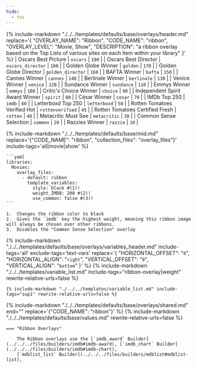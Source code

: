 ```yaml
---
hide:
  - toc
---
```

{%
    include-markdown "./../../templates/defaults/base/overlays/header.md"
    replace='{
        "OVERLAY_NAME": "Ribbon", 
        "CODE_NAME": "ribbon",
        "OVERLAY_LEVEL": "Movie, Show",
        "DESCRIPTION": "a ribbon overlay based on the Top Lists of various sites on each item within your library"
    }'
%}
| Oscars Best Picture             | `oscars`          | `190`  |
| Oscars Best Director            | `oscars_director` | `180`  |
| Golden Globe Winner             | `golden`          | `170`  |
| Golden Globe Director           | `golden_director` | `160`  |
| BAFTA Winner                    | `bafta`           | `150`  |
| Cannes Winner                   | `cannes`          | `140`  |
| Berlinale Winner                | `berlinale`       | `130`  |
| Venice Winner                   | `venice`          | `120`  |
| Sundance Winner                 | `sundance`        | `110`  |
| Emmys Winner                    | `emmys`           | `100`  |
| Critic's Choice Winner          | `choice`          | `90`   |
| Independent Spirit Award Winner | `spirit`          | `80`   |
| César Winner                    | `cesar`           | `70`   |
| IMDb Top 250                    | `imdb`            | `60`   |
| Letterboxd Top 250              | `letterboxd`      | `50`   |
| Rotten Tomatoes Verified Hot    | `rottenverified`  | `45`   |
| Rotten Tomatoes Certified Fresh | `rotten`          | `40`   |
| Metacritic Must See             | `metacritic`      | `30`   |
| Common Sense Selection          | `common`          | `20`   |
| Razzies Winner                  | `razzie`          | `10`   |

{% 
    include-markdown "./../../templates/defaults/base/mid.md" 
    replace='{"CODE_NAME": "ribbon", "collection_files": "overlay_files"}' 
    include-tags='all|movie|show' 
%}

    ```yaml
    libraries:
      Movies:
        overlay_files:
          - default: ribbon
            template_variables:
              style: black #(1)!
              weight_IMDB: 200 #(2)!
              use_common: false #(3)!
    ```

    1.  Changes the ribbon color to black
    2.  Gives the `imdb` key the highest weight, meaning this ribbon image will always be chosen over other ribbons.
    3.  Disables the "Common Sense Selection" overlay

{% 
    include-markdown "./../../templates/defaults/base/overlays/variables_header.md"
    include-tags='all'
    exclude-tags='text-vars'
    replace='{
        "HORIZONTAL_OFFSET": "`0`",
        "HORIZONTAL_ALIGN": "`right`",
        "VERTICAL_OFFSET": "`0`",
        "VERTICAL_ALIGN": "`bottom`"
    }'
%}
    {%
        include-markdown "./../../templates/variable_list.md"
        include-tags="ribbon-overlay|weight"
        rewrite-relative-urls=false
    %}

    {% include-markdown "./../../templates/variable_list.md" include-tags="sup1" rewrite-relative-urls=false %}

{% include-markdown "./../../templates/defaults/base/overlays/shared.md" end="<!--text-variables-->" replace='{"CODE_NAME": "ribbon"}' %}
{% include-markdown "./../../templates/defaults/base/values.md" rewrite-relative-urls=false %}

    === "Ribbon Overlays"
    
        The Ribbon overlays use the [`imdb_award` Builder](../../../files/builders/imdb#imdb-award), [`imdb_chart` Builder](../../../files/builders/imdb#imdb-chart), 
        [`mdblist_list` Builder](../../../files/builders/mdblist#mdblist-list), 
